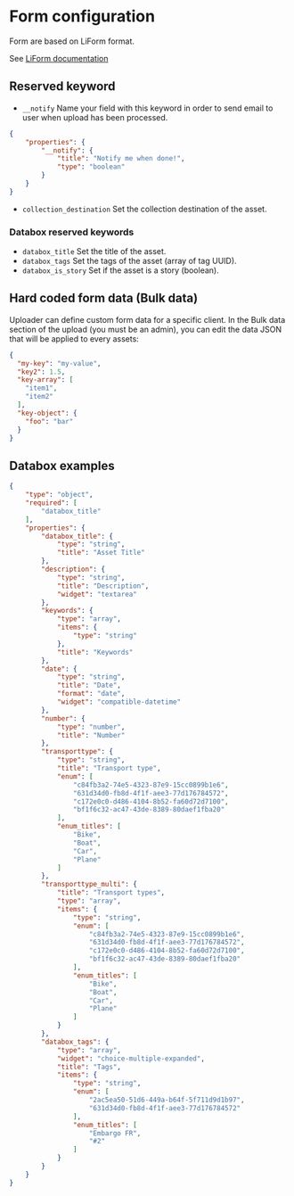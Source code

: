 # Form configuration

Form are based on LiForm format.

See [LiForm documentation](https://limenius.github.io/liform-react/#/)

## Reserved keyword

- `__notify`
Name your field with this keyword in order to send email to user when upload has been processed.

```json
{
    "properties": {
        "__notify": {
            "title": "Notify me when done!",
            "type": "boolean"
        }
    }
}
```

- `collection_destination`
Set the collection destination of the asset.

### Databox reserved keywords

- `databox_title` Set the title of the asset.
- `databox_tags` Set the tags of the asset (array of tag UUID).
- `databox_is_story` Set if the asset is a story (boolean).

## Hard coded form data (Bulk data)

Uploader can define custom form data for a specific client.
In the Bulk data section of the upload (you must be an admin), you can edit the data JSON that will be applied to every assets:

```json
{
  "my-key": "my-value",
  "key2": 1.5,
  "key-array": [
    "item1",
    "item2"
  ],
  "key-object": {
    "foo": "bar"
  }
}
```

## Databox examples

```json
{
    "type": "object",
    "required": [
        "databox_title"
    ],
    "properties": {
        "databox_title": {
            "type": "string",
            "title": "Asset Title"
        },
        "description": {
            "type": "string",
            "title": "Description",
            "widget": "textarea"
        },
        "keywords": {
            "type": "array",
            "items": {
                "type": "string"
            },
            "title": "Keywords"
        },
        "date": {
            "type": "string",
            "title": "Date",
            "format": "date",
            "widget": "compatible-datetime"
        },
        "number": {
            "type": "number",
            "title": "Number"
        },
        "transporttype": {
            "type": "string",
            "title": "Transport type",
            "enum": [
                "c84fb3a2-74e5-4323-87e9-15cc0899b1e6",
                "631d34d0-fb8d-4f1f-aee3-77d176784572",
                "c172e0c0-d486-4104-8b52-fa60d72d7100",
                "bf1f6c32-ac47-43de-8389-80daef1fba20"
            ],
            "enum_titles": [
                "Bike",
                "Boat",
                "Car",
                "Plane"
            ]
        },
        "transporttype_multi": {
            "title": "Transport types",
            "type": "array",
            "items": {
                "type": "string",
                "enum": [
                    "c84fb3a2-74e5-4323-87e9-15cc0899b1e6",
                    "631d34d0-fb8d-4f1f-aee3-77d176784572",
                    "c172e0c0-d486-4104-8b52-fa60d72d7100",
                    "bf1f6c32-ac47-43de-8389-80daef1fba20"
                ],
                "enum_titles": [
                    "Bike",
                    "Boat",
                    "Car",
                    "Plane"
                ]
            }
        },
        "databox_tags": {
            "type": "array",
            "widget": "choice-multiple-expanded",
            "title": "Tags",
            "items": {
                "type": "string",
                "enum": [
                    "2ac5ea50-51d6-449a-b64f-5f711d9d1b97",
                    "631d34d0-fb8d-4f1f-aee3-77d176784572"
                ],
                "enum_titles": [
                    "Embargo FR",
                    "#2"
                ]
            }
        }
    }
}
```
